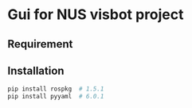 # Gui for NUS visbot project

## Requirement

## Installation

```bash
pip install rospkg  # 1.5.1
pip install pyyaml  # 6.0.1
```